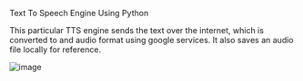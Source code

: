 Text To Speech Engine Using Python

This particular TTS engine sends the text over the internet, which is converted to and audio format using google services.
It also saves an audio file locally for reference.

![image](https://user-images.githubusercontent.com/63401208/209496751-73da4786-5102-4207-a598-80a3692b19f4.png)
